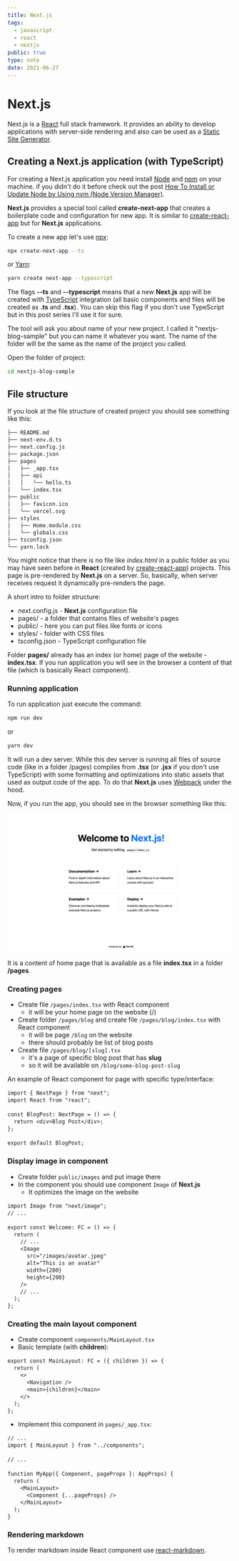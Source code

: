 ```yaml
---
title: Next.js
tags:
  - javascript
  - react
  - nextjs
public: true
type: note
date: 2021-06-27
---
```


# Next.js

Next.js is a [React](React.md) full stack framework. It provides an ability to develop applications with server-side rendering and also can be used as a [Static Site Generator](Static%20Site%20Generator.md).

## Creating a Next.js application (with TypeScript)

For creating a Next.js application you need install [Node](Node.md) and [npm](npm.md) on your machine. if you didn't do it before check out the post [How To Install or Update Node by Using nvm (Node Version Manager)](https://mkvl.me/blog/article/how-to-install-or-update-node-by-using-nvm).

**Next.js** provides a special tool called **create-next-app** that creates a boilerplate code and configuration for new app. It is similar to [create-react-app](create-react-app.md) but for **Next.js** applications.

To create a new app let's use [npx](npx.md):

```bash
npx create-next-app --ts
```

or [Yarn](Yarn.md):

```bash
yarn create next-app --typescript
```

The flags **--ts** and **--typescript** means that a new **Next.js** app will be created with [TypeScript](TypeScript.md) integration (all basic components and files will be created as **.ts** and **.tsx**). You can skip this flag if you don't use TypeScript but in this post series I'll use it for sure.

The tool will ask you about name of your new project. I called it "nextjs-blog-sample" but you can name it whatever you want. The name of the folder will be the same as the name of the project you called.

Open the folder of project:

```bash
cd nextjs-blog-sample
```

## File structure

If you look at the file structure of created project you should see something like this:

```
├── README.md
├── next-env.d.ts
├── next.config.js
├── package.json
├── pages
│   ├── _app.tsx
│   ├── api
│   │   └── hello.ts
│   └── index.tsx
├── public
│   ├── favicon.ico
│   └── vercel.svg
├── styles
│   ├── Home.module.css
│   └── globals.css
├── tsconfig.json
└── yarn.lock
```

You might notice that there is no file like _index.html_ in a public folder as you may have seen before in **React** (created by [create-react-app](create-react-app.md)) projects. This page is pre-rendered by **Next.js** on a server. So, basically, when server receives request it dynamically pre-renders the page.

A short intro to folder structure:

- next.config.js - **Next.js** configuration file
- pages/ - a folder that contains files of website's pages
- public/ - here you can put files like fonts or icons
- styles/ - folder with CSS files
- tsconfig.json - TypeScript configuration file

Folder **pages/** already has an index (or home) page of the website - **index.tsx**. If you run application you will see in the browser a content of that file (which is basically React component).

### Running application

To run application just execute the command:

```bash
npm run dev
```

or

```bash
yarn dev
```

It will run a dev server. While this dev server is running all files of source code (like in a folder /pages) compiles from **.tsx** (or **.jsx** if you don't use TypeScript) with some formatting and optimizations into static assets that used as output code of the app. To do that **Next.js** uses [Webpack](Webpack.md) under the hood.

Now, if you run the app, you should see in the browser something like this:

![](/images/grokking-nextjs-getting-started-first-look-app.png)

It is a content of home page that is available as a file **index.tsx** in a folder **/pages**.

### Creating pages

- Create file `/pages/index.tsx` with React component
  - it will be your home page on the website (/)
- Create folder `/pages/blog` and create file `/pages/blog/index.tsx` with React component
  - it will be page `/blog` on the website
  - there should probably be list of blog posts
- Create file `/pages/blog/[slug].tsx`
  - it's a page of specific blog post that has **slug**
  - so it will be available on `/blog/some-blog-post-slug`

An example of React component for page with specific type/interface:

```tsx
import { NextPage } from "next";
import React from "react";

const BlogPost: NextPage = () => {
  return <div>Blog Post</div>;
};

export default BlogPost;
```

### Display image in component

- Create folder `public/images` and put image there
- In the component you should use component `Image` of **Next.js**
  - It optimizes the image on the website

```tsx
import Image from "next/image";
// ...

export const Welcome: FC = () => {
  return (
    // ...
    <Image
      src="/images/avatar.jpeg"
      alt="This is an avatar"
      width={200}
      height={200}
    />
    // ...
  );
};
```

### Creating the main layout component

- Create component `components/MainLayout.tsx`
- Basic template (with **children**):

```tsx
export const MainLayout: FC = ({ children }) => {
  return (
    <>
      <Navigation />
      <main>{children}</main>
    </>
  );
};
```

- Implement this component in `pages/_app.tsx`:

```tsx
// ...
import { MainLayout } from "../components";

// ...

function MyApp({ Component, pageProps }: AppProps) {
  return (
    <MainLayout>
      <Component {...pageProps} />
    </MainLayout>
  );
}
```

### Rendering markdown

To render markdown inside React component use [react-markdown](https://github.com/remarkjs/react-markdown).
